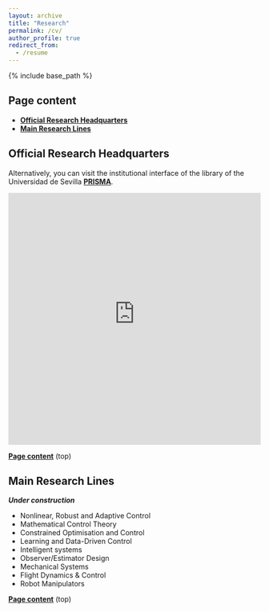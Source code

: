 ```yaml
---
layout: archive
title: "Research"
permalink: /cv/
author_profile: true
redirect_from:
  - /resume
---
```


{% include base_path %}

## Page content

- **[Official Research Headquarters](#official-research-headquarters)**
- **[Main Research Lines](#main-research-lines)**

<!--
* TOC
{:toc}
-->

## Official Research Headquarters

Alternatively, you can visit the institutional interface of the library of the Universidad de Sevilla **[PRISMA](https://prisma.us.es/investigador/26)**.


<!--
[SISIUS](https://investigacion.us.es/sisius/sis_showpub.php?idpers=7338 "@embed")
-->

<!-- Spanish
<div style="position: relative; overflow: hidden; padding-top: 100%;">
  <iframe src="https://investigacion.us.es/sisius/sis_showpub.php?idpers=7338" style="position: absolute; top: 0; left: 0; width: 100%; height: 100%; border: 0;">
  </iframe>
</div>
-->

<div style="position: relative; overflow: hidden; padding-top: 100%;">
  <iframe src="https://investigacion-us-es.translate.goog/sisius/sis_showpub.php?idpers=7338&_x_tr_sl=es&_x_tr_tl=en&_x_tr_hl=es&_x_tr_pto=wapp" style="position: absolute; top: 0; left: 0; width: 100%; height: 100%; border: 0;">
  </iframe>
</div>


**[Page content](#page-content)** \(top\)

<!-- Also working: note the padding-bottom instead
<div style="padding-bottom:100%; position:relative; display:block; width: 100%">
  <iframe width="100%" height="100%"
    src="https://investigacion.us.es/sisius/sis_showpub.php?idpers=7338"
    frameborder="0" allowfullscreen="" style="position:absolute; top:0; left: 0">
  </iframe>
</div>
-->

<!--
Education
======
* Ph.D in Version Control Theory, GitHub University, 2018 (expected)
* M.S. in Jekyll, GitHub University, 2014
* B.S. in GitHub, GitHub University, 2012

Work experience
======
* Spring 2024: Academic Pages Collaborator
  * Github University
  * Duties includes: Updates and improvements to template
  * Supervisor: The Users

* Fall 2015: Research Assistant
  * Github University
  * Duties included: Merging pull requests
  * Supervisor: Professor Hub

* Summer 2015: Research Assistant
  * Github University
  * Duties included: Tagging issues
  * Supervisor: Professor Git
  
Skills
======
* Skill 1
* Skill 2
  * Sub-skill 2.1
  * Sub-skill 2.2
  * Sub-skill 2.3
* Skill 3

Publications
======
  <ul>{% for post in site.publications reversed %}
    {% include archive-single-cv.html %}
  {% endfor %}</ul>
  
Talks
======
  <ul>{% for post in site.talks reversed %}
    {% include archive-single-talk-cv.html  %}
  {% endfor %}</ul>
  
Teaching
======
  <ul>{% for post in site.teaching reversed %}
    {% include archive-single-cv.html %}
  {% endfor %}</ul>
  
Service and leadership
======
* Currently signed in to 43 different slack teams
-->

## Main Research Lines

***Under construction***

- Nonlinear, Robust and Adaptive Control
- Mathematical Control Theory
- Constrained Optimisation and Control
- Learning and Data-Driven Control
- Intelligent systems
- Observer/Estimator Design
- Mechanical Systems
- Flight Dynamics & Control
- Robot Manipulators

**[Page content](#page-content)** \(top\)

